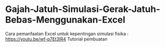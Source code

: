 # Gajah-Jatuh-Simulasi-Gerak-Jatuh-Bebas-Menggunakan-Excel
Cara pemanfaatan Excel untuk kepentingan simulasi fisika :
https://youtu.be/wf-p7Et3IR4 Tutorial pembuatan
